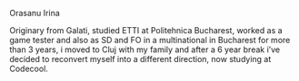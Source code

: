 Orasanu Irina

Originary from Galati, studied ETTI at Politehnica Bucharest, worked as a game tester and also as SD and FO in a multinational in Bucharest for more than 3 years, i moved to Cluj with my family and after a 6 year break i’ve decided to reconvert myself into a different direction, now studying at Codecool.